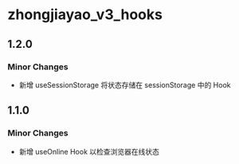 # zhongjiayao_v3_hooks

## 1.2.0

### Minor Changes

- 新增 useSessionStorage 将状态存储在 sessionStorage 中的 Hook

## 1.1.0

### Minor Changes

- 新增 useOnline Hook 以检查浏览器在线状态
